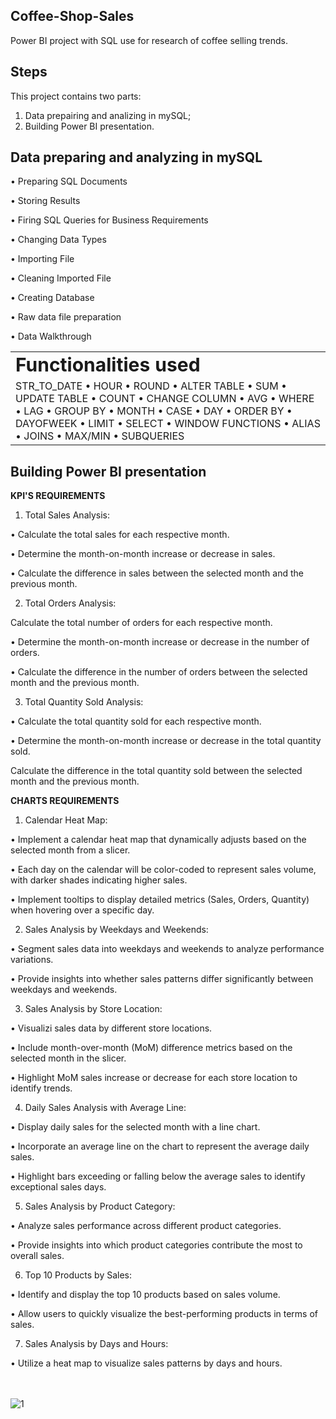 ## Coffee-Shop-Sales
Power BI project with SQL use for research of coffee selling trends.
<br/>
## Steps
This project contains two parts:<br/>
1. Data prepairing and analizing in mySQL;
2. Building Power BI presentation.
## Data preparing and analyzing in mySQL

• Preparing SQL Documents

• Storing Results

• Firing SQL Queries for Business Requirements

• Changing Data Types

• Importing File

• Cleaning Imported File

• Creating Database

• Raw data file preparation

• Data Walkthrough

<table border="0">
 <tr>
    <td><b style="font-size:30px">Functionalities used</b></td>
 </tr>
 <tr>
    <td>STR_TO_DATE
• HOUR
• ROUND
• ALTER TABLE
• SUM
• UPDATE TABLE
• COUNT
• CHANGE COLUMN
• AVG
• WHERE
• LAG
• GROUP BY
• MONTH
• CASE
• DAY
• ORDER BY
• DAYOFWEEK
• LIMIT
• SELECT
• WINDOW FUNCTIONS
• ALIAS
• JOINS
• MAX/MIN
• SUBQUERIES</td>
 </tr>
</table>

## Building Power BI presentation
**KPI'S REQUIREMENTS**

1. Total Sales Analysis:

• Calculate the total sales for each respective month.

• Determine the month-on-month increase or decrease in sales.

• Calculate the difference in sales between the selected month and the previous month.

2. Total Orders Analysis:

Calculate the total number of orders for each respective month.

• Determine the month-on-month increase or decrease in the number of orders.

• Calculate the difference in the number of orders between the selected month and the previous month.

3. Total Quantity Sold Analysis:

• Calculate the total quantity sold for each respective month.

• Determine the month-on-month increase or decrease in the total quantity sold.

Calculate the difference in the total quantity sold between the selected month and the previous month.

**CHARTS REQUIREMENTS**

1. Calendar Heat Map:

• Implement a calendar heat map that dynamically adjusts based on the selected month from a slicer.

• Each day on the calendar will be color-coded to represent sales volume, with darker shades indicating higher sales.

• Implement tooltips to display detailed metrics (Sales, Orders, Quantity) when hovering over a specific day.

2. Sales Analysis by Weekdays and Weekends:

• Segment sales data into weekdays and weekends to analyze performance variations.

• Provide insights into whether sales patterns differ significantly between weekdays and weekends.

3. Sales Analysis by Store Location:

• Visualizi sales data by different store locations.

• Include month-over-month (MoM) difference metrics based on the selected month in the slicer.

• Highlight MoM sales increase or decrease for each store location to identify trends.

4. Daily Sales Analysis with Average Line:

• Display daily sales for the selected month with a line chart.

• Incorporate an average line on the chart to represent the average daily sales.

• Highlight bars exceeding or falling below the average sales to identify exceptional sales days.

5. Sales Analysis by Product Category:

• Analyze sales performance across different product categories.

• Provide insights into which product categories contribute the most to overall sales.

6. Top 10 Products by Sales:

• Identify and display the top 10 products based on sales volume.

• Allow users to quickly visualize the best-performing products in terms of sales.

7. Sales Analysis by Days and Hours:

• Utilize a heat map to visualize sales patterns by days and hours.

<br/><br/>
![1](https://github.com/user-attachments/assets/c19ec849-6e25-4976-b882-f0e5c41dc67b)
